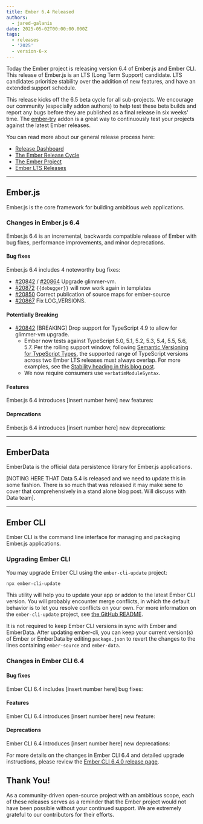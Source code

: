 ```yaml
---
title: Ember 6.4 Released
authors:
  - jared-galanis
date: 2025-05-02T00:00:00.000Z
tags:
  - releases
  - '2025'
  - version-6-x
---
```


Today the Ember project is releasing version 6.4 of Ember.js and Ember CLI. This release of Ember.js is an LTS (Long Term Support) candidate. LTS candidates prioritize stability over the addition of new features, and have an extended support schedule.

This release kicks off the 6.5 beta cycle for all sub-projects. We encourage our community (especially addon authors) to help test these beta builds and report any bugs before they are published as a final release in six weeks' time. The [ember-try](https://github.com/ember-cli/ember-try) addon is a great way to continuously test your projects against the latest Ember releases.

You can read more about our general release process here:

- [Release Dashboard](http://emberjs.com/releases/)
- [The Ember Release Cycle](https://blog.emberjs.com/new-ember-release-process/)
- [The Ember Project](https://blog.emberjs.com/ember-project-at-2-0/)
- [Ember LTS Releases](https://blog.emberjs.com/announcing-embers-first-lts/)

---

## Ember.js

Ember.js is the core framework for building ambitious web applications.

### Changes in Ember.js 6.4

Ember.js 6.4 is an incremental, backwards compatible release of Ember with bug fixes, performance improvements, and minor deprecations.

#### Bug fixes

Ember.js 6.4 includes 4 noteworthy bug fixes:

- [#20842](https://github.com/emberjs/ember.js/pull/20842) / [#20864](https://github.com/emberjs/ember.js/pull/20864) Upgrade glimmer-vm.
- [#20872](https://github.com/emberjs/ember.js/pull/20872) `{{debugger}}` will now work again in templates
- [#20850](https://github.com/emberjs/ember.js/pull/20850) Correct publication of source maps for ember-source
- [#20867](https://github.com/emberjs/ember.js/pull/20867) Fix LOG_VERSIONS.

#### Potentially Breaking 

- [#20842](https://github.com/emberjs/ember.js/pull/20842) [BREAKING] Drop support for TypeScript 4.9 to allow for glimmer-vm upgrade. 
  * Ember now tests against TypeScript 5.0, 5.1, 5.2, 5.3, 5.4, 5.5, 5.6, 5.7. 
  Per the rolling support window, following [Semantic Versioning for TypeScript Types](https://www.semver-ts.org/), the supported range of TypeScript versions across two Ember LTS releases must always overlap.
  For more examples, see the [Stability heading in this blog post](https://blog.emberjs.com/stable-typescript-types-in-ember-5-1/).
  * We now require consumers use `verbatimModuleSyntax`.

#### Features

Ember.js 6.4 introduces [insert number here] new features:

#### Deprecations

Ember.js 6.4 introduces [insert number here] new deprecations:

---

## EmberData

EmberData is the official data persistence library for Ember.js applications.

[NOTING HERE THAT Data 5.4 is released and we need to update this in some fashion. There is so much that was released it may make sene to cover that comprehensively in a stand alone blog post. Will discuss with Data team].

---

## Ember CLI

Ember CLI is the command line interface for managing and packaging Ember.js applications.

### Upgrading Ember CLI

You may upgrade Ember CLI using the `ember-cli-update` project:

```bash
npx ember-cli-update
```

This utility will help you to update your app or addon to the latest Ember CLI version. You will probably encounter merge conflicts, in which the default behavior is to let you resolve conflicts on your own. For more information on the `ember-cli-update` project, see [the GitHub README](https://github.com/ember-cli/ember-cli-update).

It is not required to keep Ember CLI versions in sync with Ember and EmberData. After updating ember-cli, you can keep your current version(s) of Ember or EmberData by editing `package.json` to revert the changes to the lines containing `ember-source` and `ember-data`.

### Changes in Ember CLI 6.4

#### Bug fixes

Ember CLI 6.4 includes [insert number here] bug fixes:

#### Features

Ember CLI 6.4 introduces [insert number here] new feature:

#### Deprecations

Ember CLI 6.4 introduces [insert number here] new deprecations:

For more details on the changes in Ember CLI 6.4 and detailed upgrade
instructions, please review the [Ember CLI 6.4.0 release page](https://github.com/ember-cli/ember-cli/releases/tag/v6.4.0).

## Thank You!

As a community-driven open-source project with an ambitious scope, each of these releases serves as a reminder that the Ember project would not have been possible without your continued support. We are extremely grateful to our contributors for their efforts.
